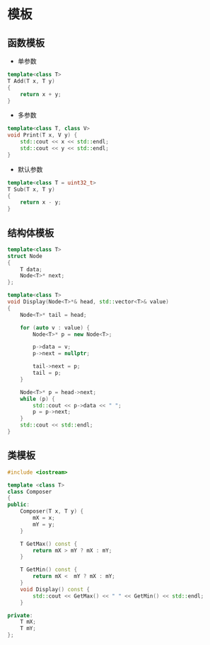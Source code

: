 <!--
 * @Description: 
 * @Version: 1.0
 * @Author: dmjcb
 * @Email:  poser
 * @Date: 2022-02-20 18:19:47
 * @LastEditors: dmjcb
 * @LastEditTime: 2024-07-06 20:24:58
-->

# 模板

## 函数模板

- 单参数

```c++
template<class T>
T Add(T x, T y)
{
    return x + y;
}
```

- 多参数

```c++
template<class T, class V>
void Print(T x, V y) {
    std::cout << x << std::endl;
    std::cout << y << std::endl;
}
```

- 默认参数

```c++
template<class T = uint32_t>
T Sub(T x, T y)
{
    return x - y;
}

```

## 结构体模板

```c++
template<class T>
struct Node
{
    T data;
    Node<T>* next;
};

template<class T>
void Display(Node<T>*& head, std::vector<T>& value)
{
    Node<T>* tail = head;

    for (auto v : value) {
        Node<T>* p = new Node<T>;

        p->data = v;
        p->next = nullptr;

        tail->next = p;
        tail = p;
    }

    Node<T>* p = head->next;
    while (p) {
        std::cout << p->data << " ";
        p = p->next;
    }
    std::cout << std::endl;
}
```

## 类模板

```c++
#include <iostream>

template <class T>
class Composer
{
public:
    Composer(T x, T y) {
        mX = x;
        mY = y;
    }

    T GetMax() const {
        return mX > mY ? mX : mY;
    }

    T GetMin() const {
        return mX <  mY ? mX : mY;
    }
    void Display() const {
        std::cout << GetMax() << " " << GetMin() << std::endl;
    }

private:
    T mX;
    T mY;
};
```
